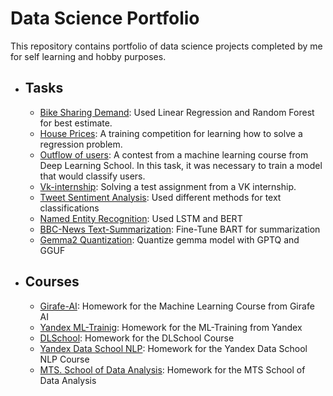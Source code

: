 # Data Science Portfolio
This repository contains portfolio of data science projects completed by me for self learning and hobby purposes.
- ## Tasks
    - [Bike Sharing Demand](/Bike%20Sharing%20Demand/): Used Linear Regression and Random Forest for best estimate.
    - [House Prices](/House%20Prices%20-%20Advanced%20Regression%20Techniques/): A training competition for learning how to solve a regression problem.
    - [Outflow of users](/Предсказание%20оттока%20пользователей/): A contest from a machine learning course from Deep Learning School. In this task, it was necessary to train a model that would classify users.
    - [Vk-internship](/Vk_intern_test/): Solving a test assignment from a VK internship.
    - [Tweet Sentiment Analysis](./Tweet%20Sentiment%20Analysis/): Used different methods for text classifications 
    - [Named Entity Recognition](./Named%20Entity%20Recognition/): Used LSTM and BERT
    - [BBC-News Text-Summarization](./BBC-News%20Text%20Summarization/): Fine-Tune BART for summarization
    - [Gemma2 Quantization](./Gemma2%20Quantization/): Quantize gemma model with GPTQ and GGUF

- ## Courses
    - [Girafe-AI](/Girafe-AI%20ML%20course/): Homework for the Machine Learning Course from Girafe AI
    - [Yandex ML-Trainig](/Yandex-Training%20ML%202023/): Homework for the ML-Training from Yandex
    - [DLSchool](/DLSchool%20course/): Homework for the DLSchool Course
    - [Yandex Data School NLP](/YandexDataSchool_NLP/): Homework for the Yandex Data School NLP Course
    - [MTS. School of Data Analysis](https://github.com/constantfear/MTS-homework): Homework for the MTS School of Data Analysis

